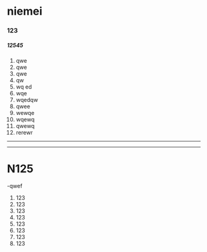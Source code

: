 # niemei  
### 123
##### 12545
1. qwe  
2. qwe  
3. qwe  
4. qw  
5. wq ed  
6. wqe  
7. wqedqw  
8. qwee
9. wewqe
10. wqewq
11. qwewq
12. rerewr  
-----------   
-----------  
# N125
-qwef  
1. 123
2. 123
3. 123
4. 123
5. 123
6. 123
7. 123
8. 123
